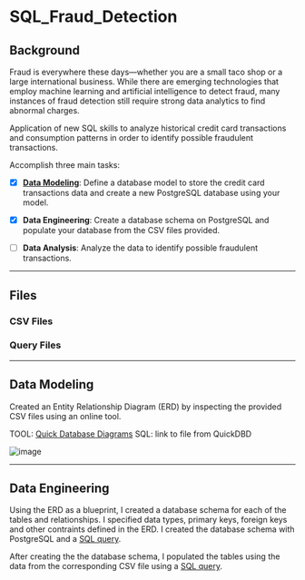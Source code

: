 # SQL_Fraud_Detection

## Background
Fraud is everywhere these days—whether you are a small taco shop or a large international business. While there are emerging technologies that employ machine learning and artificial intelligence to detect fraud, many instances of fraud detection still require strong data analytics to find abnormal charges.

Application of new SQL skills to analyze historical credit card transactions and consumption patterns in order to identify possible fraudulent transactions.

Accomplish three main tasks:

- [x] [**Data Modeling**](https://github.com/Vidi-M/SQL_Fraud_Detection/edit/main/README.md#data-modeling): Define a database model to store the credit card transactions data and create a new PostgreSQL database using your model.

- [x] **Data Engineering**: Create a database schema on PostgreSQL and populate your database from the CSV files provided.

- [ ] **Data Analysis**: Analyze the data to identify possible fraudulent transactions.

---

## Files

### CSV Files
### Query Files

---

## Data Modeling

Created an Entity Relationship Diagram (ERD) by inspecting the provided CSV files using an online tool.

TOOL: [Quick Database Diagrams]()
SQL: link to file from QuickDBD

![image](https://github.com/user-attachments/assets/a733b704-031b-4e01-8995-3aa253cf650c)

---

## Data Engineering

Using the ERD as a blueprint, I created a database schema for each of the tables and relationships. I specified data types, primary keys, foreign keys and other contraints defined in the ERD. I created the database schema with PostgreSQL and a [SQL query](SQL/schema.sql).

After creating the the database schema, I populated the tables using the data from the corresponding CSV file using a [SQL query](SQL/populate_tables.sql).




